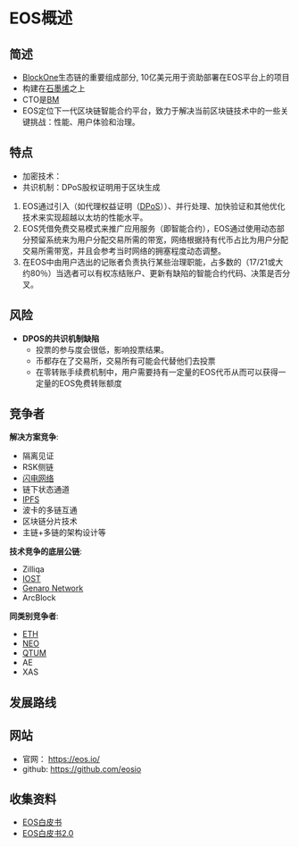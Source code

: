 # EOS概述

## 简述

- [BlockOne](../../组织/区块链/BlockOne.md)生态链的重要组成部分, 10亿美元用于资助部署在EOS平台上的项目
- 构建在[石墨烯](../../开发环境/技术体-石墨烯/石墨烯概述.md)之上
- CTO是[BM](../../人物/ByteMaster.md)
- EOS定位下一代区块链智能合约平台，致力于解决当前区块链技术中的一些关键挑战：性能、用户体验和治理。

## 特点

- 加密技术：
- 共识机制：DPoS股权证明用于区块生成

1. EOS通过引入（如代理权益证明（[DPoS](../../核心技术/共识算法/共识算法-DPOS.md)））、并行处理、加快验证和其他优化技术来实现超越以太坊的性能水平。
2. EOS凭借免费交易模式来推广应用服务（即智能合约），EOS通过使用动态部分预留系统来为用户分配交易所需的带宽，网络根据持有代币占比为用户分配交易所需带宽，并且会参考当时网络的拥塞程度动态调整。
3. 在EOS中由用户选出的记账者负责执行某些治理职能，占多数的（17/21或大约80％）当选者可以有权冻结账户、更新有缺陷的智能合约代码、决策是否分叉。

## 风险

- **DPOS的共识机制缺陷**
  - 投票的参与度会很低，影响投票结果。
  - 币都存在了交易所，交易所有可能会代替他们去投票
  - 在零转账手续费机制中，用户需要持有一定量的EOS代币从而可以获得一定量的EOS免费转账额度

## 竞争者

**解决方案竞争**:

- 隔离见证
- RSK侧链
- [闪电网络](../BitCoin/比特币闪电网络白皮书.md)
- 链下状态通道
- [IPFS](../IPFS/IPFS概要.md)
- 波卡的多链互通
- 区块链分片技术
- 主链+多链的架构设计等

**技术竞争的底层公链**:

- Zilliqa
- [IOST](../IOST/IOST概述.md)
- [Genaro Network](../Genaro/Genaro概要.md)
- ArcBlock

**同类别竞争者**:

- [ETH](../Ethereum/以太坊概述.md)
- [NEO](../NEO/NEO概述.md)
- [QTUM](../Qtum/量子链概述.md)
- AE
- XAS

<!-- TODO: @guyikang 整理没有涉及到的项目的概要情况 -->

## 发展路线

## 网站

- 官网： <https://eos.io/>
- github: <https://github.com/eosio>

## 收集资料

- [EOS白皮书](EOS白皮书.md)
- [EOS白皮书2.0](EOS白皮书2.0.md)
